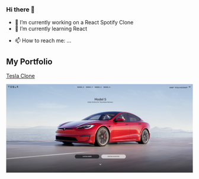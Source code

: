 ### Hi there 👋

- 🔭 I’m currently working on a React Spotify Clone
- 🌱 I’m currently learning React
<!-- - 👯 I’m looking to collaborate on ...
- 🤔 I’m looking for help with ...
- 💬 Ask me about ...
-->
- 📫 How to reach me: ...
<!-- 
- 😄 Pronouns: ...
- ⚡ Fun fact: ...
-->

## My Portfolio

[Tesla Clone](https://affectionate-shirley-9321ea.netlify.app/)

![Home Page](/screenshots/Tesla-Clone.png "Home Page")
